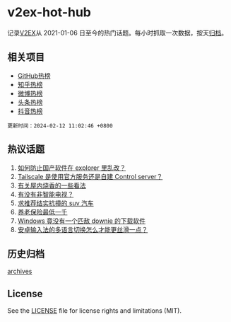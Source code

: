 # v2ex-hot-hub

 记录[V2EX](https://www.v2ex.com/)从 2021-01-06 日至今的热门话题。每小时抓取一次数据，按天[归档](archives)。
 
 ## 相关项目

- [GitHub热榜](https://github.com/it985/github-hot-hub)
- [知乎热榜](https://github.com/it985/zhihu-hot-hub)
- [微博热榜](https://github.com/it985/weibo-hot-hub)
- [头条热榜](https://github.com/it985/toutiao-hot-hub)
- [抖音热榜](https://github.com/it985/douyin-hot-hub)


 `更新时间：2024-02-12 11:02:46 +0800`

## 热议话题

1. [如何防止国产软件在 explorer 里乱改？](https://www.v2ex.com/t/1015320)
1. [Tailscale 是使用官方服务还是自建 Control server？](https://www.v2ex.com/t/1015317)
1. [有关屋内烧香的一些看法](https://www.v2ex.com/t/1015319)
1. [有没有非智能电视？](https://www.v2ex.com/t/1015354)
1. [求推荐结实抗撞的 suv 汽车](https://www.v2ex.com/t/1015318)
1. [养老保险最低一千](https://www.v2ex.com/t/1015333)
1. [Windows 竟没有一个匹敌 downie 的下载软件](https://www.v2ex.com/t/1015380)
1. [安卓输入法的多语言切换怎么才能更丝滑一点？](https://www.v2ex.com/t/1015349)

## 历史归档

[archives](archives)

## License

See the [LICENSE](LICENSE) file for license rights and limitations (MIT).
